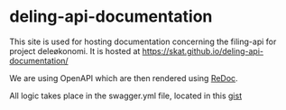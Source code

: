 # deling-api-documentation
This site is used for hosting documentation concerning the filing-api for project deleøkonomi. It is hosted at https://skat.github.io/deling-api-documentation/

We are using OpenAPI which are then rendered using [ReDoc](https://github.com/Redocly/redoc).

All logic takes place in the swagger.yml file, located in this [gist](https://gist.github.com/svc-ufst-deleokonomi-gist-deployment/d3979d5386e42c091ed57133564934e2)
